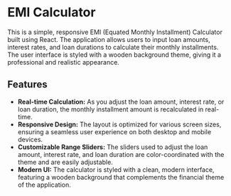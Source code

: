 <h1>EMI Calculator</h1>
<p>This is a simple, responsive EMI (Equated Monthly Installment) Calculator built using React. The application allows users to input loan amounts, interest rates, and loan durations to calculate their monthly installments. The user interface is styled with a wooden background theme, giving it a professional and realistic appearance.</p>

<h2>Features</h2>
<ul>
  <li><strong>Real-time Calculation:</strong> As you adjust the loan amount, interest rate, or loan duration, the monthly installment amount is recalculated in real-time.</li>
  <li><strong>Responsive Design:</strong> The layout is optimized for various screen sizes, ensuring a seamless user experience on both desktop and mobile devices.</li>
  <li><strong>Customizable Range Sliders:</strong> The sliders used to adjust the loan amount, interest rate, and loan duration are color-coordinated with the theme and are easily adjustable.</li>
  <li><strong>Modern UI:</strong> The calculator is styled with a clean, modern interface, featuring a wooden background that complements the financial theme of the application.</li>
</ul>

